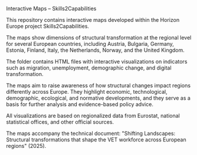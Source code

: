 Interactive Maps – Skills2Capabilities

This repository contains interactive maps developed within the Horizon Europe project Skills2Capabilities.

The maps show dimensions of structural transformation at the regional level for several European countries, including Austria, Bulgaria, Germany, Estonia, Finland, Italy, the Netherlands, Norway, and the United Kingdom.

The folder contains HTML files with interactive visualizations on indicators such as migration, unemployment, demographic change, and digital transformation.

The maps aim to raise awareness of how structural changes impact regions differently across Europe.
They highlight economic, technological, demographic, ecological, and normative developments, and they serve as a basis for further analysis and evidence-based policy advice.

All visualizations are based on regionalized data from Eurostat, national statistical offices, and other official sources.

The maps accompany the technical document:
"Shifting Landscapes: Structural transformations that shape the VET workforce across European regions" (2025).
